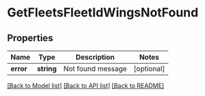 # GetFleetsFleetIdWingsNotFound

## Properties
Name | Type | Description | Notes
------------ | ------------- | ------------- | -------------
**error** | **string** | Not found message | [optional] 

[[Back to Model list]](../README.md#documentation-for-models) [[Back to API list]](../README.md#documentation-for-api-endpoints) [[Back to README]](../README.md)



